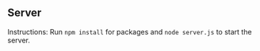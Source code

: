 ## Server

Instructions: Run ```npm install``` for packages and ```node server.js``` to start the server.
